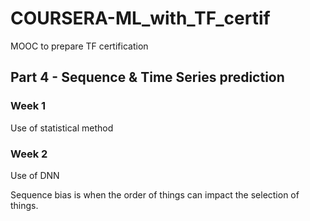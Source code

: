 # COURSERA-ML_with_TF_certif
MOOC to prepare TF certification


## Part 4 - Sequence & Time Series prediction

### Week 1

Use of statistical method


### Week 2

Use of DNN

Sequence bias is when the order of things can impact the selection of things. 
